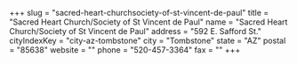 +++
slug = "sacred-heart-churchsociety-of-st-vincent-de-paul"
title = "Sacred Heart Church/Society of St Vincent de Paul"
name = "Sacred Heart Church/Society of St Vincent de Paul"
address = "592 E. Safford St."
cityIndexKey = "city-az-tombstone"
city = "Tombstone"
state = "AZ"
postal = "85638"
website = ""
phone = "520-457-3364"
fax = ""
+++
